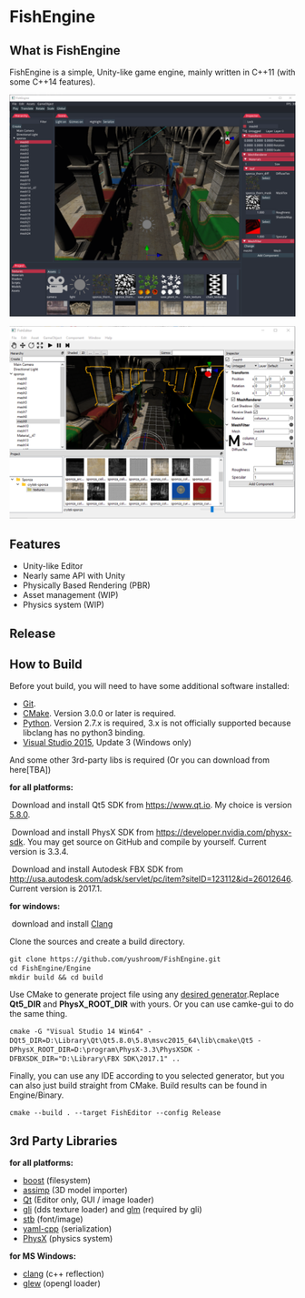 # FishEngine

## What is FishEngine

FishEngine is a simple, Unity-like game engine, mainly written in C++11 (with some C++14 features).

![1](Snapshot/20161129.png)

![2](Snapshot/20170215.png)



## Features

- Unity-like Editor
- Nearly same API with Unity
- Physically Based Rendering (PBR)
- Asset management (WIP)
- Physics system (WIP)




## Release



## How to Build

Before yout build, you will need to have some additional software installed:

- [Git](http://git-scm.com/downloads).
- [CMake](https://cmake.org/download/). Version 3.0.0 or later is required.
- [Python](https://www.python.org/downloads/). Version 2.7.x is required, 3.x is not officially supported because libclang has no python3 binding.
- [Visual Studio 2015](https://www.visualstudio.com/downloads), Update 3 (Windows only)



And some other 3rd-party libs is required (Or you can download from here[TBA])

**for all platforms:**

​	Download and install Qt5 SDK from https://www.qt.io. My choice is version [5.8.0](http://download.qt.io/official_releases/qt/5.8/5.8.0/qt-opensource-mac-x64-clang-5.8.0.dmg).

​	Download and install PhysX SDK from https://developer.nvidia.com/physx-sdk. You may get source on GitHub and compile by yourself. Current version is 3.3.4.

​	Download and install Autodesk FBX SDK from http://usa.autodesk.com/adsk/servlet/pc/item?siteID=123112&id=26012646. Current version is 2017.1.

**for windows:**

​	download and install [Clang](http://releases.llvm.org/3.9.1/LLVM-3.9.1-win64.exe)



Clone the sources and create a build directory.

```shell
git clone https://github.com/yushroom/FishEngine.git
cd FishEngine/Engine
mkdir build && cd build
```
Use CMake to generate project file using any [desired generator](https://cmake.org/cmake/help/v3.0/manual/cmake-generators.7.html).Replace **Qt5_DIR** and **PhysX_ROOT_DIR** with yours. Or you can use camke-gui to do the same thing.

```shell
cmake -G "Visual Studio 14 Win64" -DQt5_DIR=D:\Library\Qt\Qt5.8.0\5.8\msvc2015_64\lib\cmake\Qt5 -DPhysX_ROOT_DIR=D:\program\PhysX-3.3\PhysXSDK -DFBXSDK_DIR="D:\Library\FBX SDK\2017.1" ..
```

Finally, you can use any IDE according to you selected generator, but you can also just build straight from CMake. Build results can be found in Engine/Binary.

```shell
cmake --build . --target FishEditor --config Release
```



## 3rd Party Libraries

**for all platforms:**

- [boost](http://www.boost.org/) (filesystem)
- [assimp](https://github.com/assimp/assimp) (3D model importer)
- [Qt](https://www.qt.io) (Editor only,  GUI / image loader)
- [gli](https://github.com/g-truc/gli) (dds texture loader) and [glm](https://github.com/g-truc/glm) (required by gli)
- [stb](https://github.com/nothings/stb) (font/image)
- [yaml-cpp](https://github.com/jbeder/yaml-cpp) (serialization)
- [PhysX](https://developer.nvidia.com/physx-sdk) (physics system)


**for MS Windows:**

- [clang](http://www.boost.org/) (c++ reflection)
- [glew](https://github.com/nigels-com/glew) (opengl loader)

